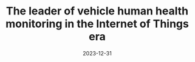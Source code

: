---
title: "The leader of vehicle human health monitoring in the Internet of Things era"
collection: competition
permalink: /publication/competition-1
excerpt: 'This paper is about the number 3. The number 4 is left for future work.'
date: 2023-12-31
---